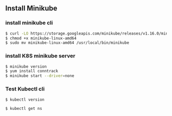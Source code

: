 ## Install Minikube

### install minikube cli
```bash
$ curl -LO https://storage.googleapis.com/minikube/releases/v1.16.0/minikube-linux-amd64
$ chmod +x minikube-linux-amd64
$ sudo mv minikube-linux-amd64 /usr/local/bin/minikube
```

### install K8S minikube server
```bash
$ minikube version
$ yum install conntrack
$ minikube start --driver=none
```

### Test Kubectl cli
```bash
$ kubectl version

$ kubectl get ns
```
